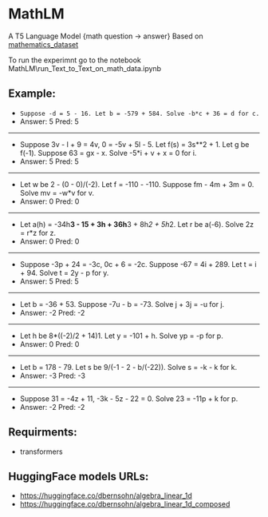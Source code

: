 # MathLM
A T5 Language Model {math question -> answer}
Based on [mathematics_dataset](https://github.com/deepmind/mathematics_dataset)

To run the experimnt go to the notebook MathLM\run_Text_to_Text_on_math_data.ipynb

## Example:
+ `Suppose -d = 5 - 16. Let b = -579 + 584. Solve -b*c + 36 = d for c.`
+ Answer: 5 Pred: 5
----
+ Suppose 3v - l + 9 = 4v, 0 = -5v + 5l - 5. Let f(s) = 3s**2 + 1. Let g be f(-1). Suppose 63 = gx - x. Solve -5*i + v + x = 0 for i.
+ Answer: 5 Pred: 5
----
+ Let w be 2 - (0 - 0)/(-2). Let f = -110 - -110. Suppose fm - 4m + 3m = 0. Solve mv = -w*v for v.
+ Answer: 0 Pred: 0
----
+ Let a(h) = -34h**3 - 15 + 3h + 36h**3 + 8h*2 + 5h*2. Let r be a(-6). Solve 2z = r*z for z.
+ Answer: 0 Pred: 0
----
+ Suppose -3p + 24 = -3c, 0c + 6 = -2c. Suppose -67 = 4i + 289. Let t = i + 94. Solve t = 2y - p for y.
+ Answer: 5 Pred: 5
----
+ Let b = -36 + 53. Suppose -7u - b = -73. Solve j + 3j = -u for j.
+ Answer: -2 Pred: -2
----
+ Let h be 8*((-2)/2 + 14)1. Let y = -101 + h. Solve yp = -p for p.
+ Answer: 0 Pred: 0
----
+ Let b = 178 - 79. Let s be 9/(-1 - 2 - b/(-22)). Solve s = -k - k for k.
+ Answer: -3 Pred: -3
----
+ Suppose 31 = -4z + 11, -3k - 5z - 22 = 0. Solve 23 = -11p + k for p.
+ Answer: -2 Pred: -2


## Requirments:
+ transformers

## HuggingFace models URLs:
+ https://huggingface.co/dbernsohn/algebra_linear_1d
+ https://huggingface.co/dbernsohn/algebra_linear_1d_composed